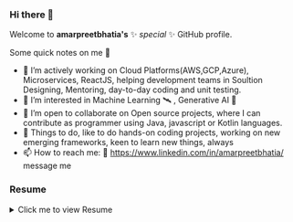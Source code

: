 ### Hi there 👋

Welcome to **amarpreetbhatia's** ✨ _special_ ✨ GitHub profile.

Some quick notes on me 💠

- 🔭 I’m actively working on Cloud Platforms(AWS,GCP,Azure), Microservices, ReactJS, helping development teams in Soultion Designing, Mentoring, day-to-day coding and unit testing.
- 🌱 I’m interested in Machine Learning 🛰️ , Generative AI 🤖
- 👯 I’m open to collaborate on Open source projects, where I can contribute as programmer using Java, javascript or Kotlin languages.
- 💬 Things to do, like to do hands-on coding projects, working on new emerging frameworks, keen to learn new things, always
- 📫 How to reach me: 📲 https://www.linkedin.com/in/amarpreetbhatia/ message me

### Resume
<details>
  <summary>Click me to view Resume</summary>
  
# Amarpreet Bhatia

**amarpreetbhatia@gmail.com**

------

## Professional Summary

Accomplished technology leader with over 15 years of experience driving digital transformation and adopting cloud-native architectures. Skilled in leveraging emerging technologies to deliver innovative solutions that accelerate business growth.

**Key Strengths:**

- **Cloud Architecture** - Designed and implemented complex cloud-native applications on AWS, GCP, and Azure, leveraging containers, serverless, and microservices to achieve scalability, resiliency, and automation.

- **Technical Leadership** - Led multiple teams of up to 10 engineers across full-stack development, DevOps, data, and infrastructure. Rallied cross-functional teams to achieve technology vision. 

- **Solution Delivery** - Delivered high-value solutions as lead architect and engineer across various industries. Strong track record of on-time, on-budget delivery.

- **Strategic Thinking** - Forward-thinking mindset with ability to understand business needs and map technology solutions to strategic goals. Champion emerging technologies.

- **Communication & Influence** - Excellent communication skills, able to distill complex concepts and influence stakeholders at all levels.

------

## Experience

### Westpac Group, Sydney — *Technical Lead/Solution Engineer*
#### May 2022 - Present

- Established a **cloud-native architecture** leveraging **microservices**, **containers**, and **serverless** computing to modernize legacy applications. Reduced costs by 35% and improved scalability.

- Led migration of critical workloads from on-premises to AWS cloud, involving planning, security reviews, execution, and optimization.

- Introduced **DevSecOps** practices including **infrastructure-as-code**, **CI/CD** pipelines, and automation testing. Shortened release cycles by 40%. 

- Provided thought leadership and mentorship on cloud-native development, microservices, and other technologies.

### Macquarie Group, Sydney — *Lead Platform Engineer* 
#### Nov 2021 - April 2022

- Architected a new **cloud-native digital platform** on GCP to enable rapid innovation. Reduced time-to-market for new products by 60%.

- Chosen as technical lead for modernizing core banking applications. Evaluated migration options and created execution roadmap.

- Drove adoption of **Kubernetes**, implementing self-service infrastructure, CI/CD pipelines, and **GitOps**.

- Evangelized test-driven development, automated testing, and other engineering best practices.

### Cognizant Technology Solutions, Sydney/Melbourne — *Full Stack Lead Engineer*
#### Nov 2016 - Nov 2021

- Led multiple strategic programs as lead engineer and full stack community leader. Delivered complex solutions using **Java**, **Spring Boot**, **React**, **Node.js**, and **AWS** cloud. 

- Implemented **API gateways**, **microservices**, **event-driven architecture**, and other technologies to evolve monoliths into cloud-native applications.

- Championed **DevOps** practices including CI/CD, infrastructure-as-code, and automation. Transformed delivery, boosted quality and reliability.

- Provided hands-on technical leadership to offshore teams. Set direction and coached team members to improve skills.

### Fidelity Information Services, Noida — *Principal Architect*
#### Nov 2015 - Nov 2016

- Created vision and technology strategy for modernizing legacy applications. Evaluated technologies and set roadmap.

- Led adoption of agile methodologies, implemented CI/CD, test automation, and cloud infrastructure.

- Mentored teams on design patterns, architecture best practices, and clean coding standards. Conducted architecture and design reviews. 

- Developed reusable frameworks and custom tools to improve engineering efficiency.

------

## Education

**Bachelor of Engineering in Computer Science**
*Guru Ramdas Khalsa Institute of Science and Technology, 1999-2003* 

------

## Certifications

- AWS Certified Solutions Architect - Associate (2020)
- Certified Kubernetes Application Developer 
- Microsoft Certified: Azure Fundamentals
- SAFe 5 Certified Practitioner

------
</details>
